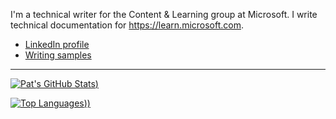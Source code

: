 I'm a technical writer for the Content & Learning group at Microsoft. I write
technical documentation for https://learn.microsoft.com.

- [LinkedIn profile](https://www.linkedin.com/in/pataltimore/)
- [Writing samples](writing-samples)

---

[![Pat's GitHub Stats](https://github-readme-stats.vercel.app/api?username=PatAltimore))](https://github.com/PatAltimore)

[![Top Languages](https://github-readme-stats.vercel.app/api/top-langs/?username=PatAltimore)))](https://github.com/PatAltimore)
